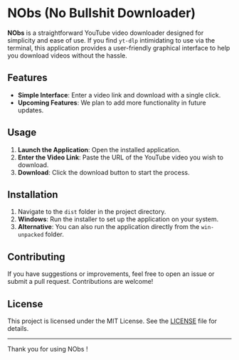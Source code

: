 # NObs (No Bullshit Downloader)

**NObs** is a straightforward YouTube video downloader designed for simplicity and ease of use. If you find `yt-dlp` intimidating to use via the terminal, this application provides a user-friendly graphical interface to help you download videos without the hassle.

## Features

- **Simple Interface**: Enter a video link and download with a single click.
- **Upcoming Features**: We plan to add more functionality in future updates.

## Usage

1. **Launch the Application**: Open the installed application.
2. **Enter the Video Link**: Paste the URL of the YouTube video you wish to download.
3. **Download**: Click the download button to start the process.

## Installation

1. Navigate to the `dist` folder in the project directory.
2. **Windows**: Run the installer to set up the application on your system.
3. **Alternative**: You can also run the application directly from the `win-unpacked` folder.

## Contributing

If you have suggestions or improvements, feel free to open an issue or submit a pull request. Contributions are welcome!

## License

This project is licensed under the MIT License. See the [LICENSE](LICENSE) file for details.

---

Thank you for using NObs !
